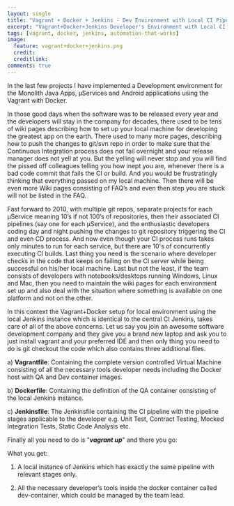 ```yaml
---
layout: single
title: "Vagrant + Docker + Jenkins - Dev Environment with Local CI Pipeline"
excerpt: "Vagrant+Docker+Jenkins Developer's Environment with Local CI Pipeline"
tags: [vagrant, docker, jenkins, automation-that-works]
image:
  feature: vagrant+docker+jenkins.png
  credit:
  creditlink: 
comments: true
---
```


In the last few projects I have implemented a Development environment for the Monolith Java Apps, µServices and Android applications using the Vagrant with Docker.

In those good days when the software was to be released every year and the developers will stay in the company for decades, there used to be tens of wiki pages describing how to set up your local machine for developing the greatest app on the earth. There used to many more pages, describing how to push the changes to git/svn repo in order to make sure that the Continuous Integration process does not fail overnight and your release manager does not yell at you. But the yelling will never stop and you will find the pissed off colleagues telling you how inept you are, whenever there is a bad code commit that fails the CI or build. And you would be frustratingly thinking that everything passed on my local machine. Then there will be even more Wiki pages consisting of FAQ’s and even then step you are stuck will not be listed in the FAQ.

Fast forward to 2010, with multiple git repos, separate projects for each µService meaning 10’s if not 100’s of repositories, then their associated CI pipelines (say one for each µService), and the enthusiastic developers coding day and night pushing the changes to git repository triggering the CI and even CD process. And now even though your CI process runs takes only minutes to run for each service, but there are 10's of concurrently executing CI builds. Last thing you need is the scenario where developer checks in the code that keeps on failing on the CI server while being successful on his/her local machine.
Last but not the least, if the team consists of developers with notebooks/desktops running Windows, Linux and Mac, then you need to maintain the wiki pages for each environment set up and also deal with the situation where something is available on one platform and not on the other.

In this context the Vagrant+Docker setup for local environment using the local Jenkins instance which is identical to the central CI Jenkins, takes care of all of the above concerns. Let us say you join an awesome software development company and they give you a brand new laptop and ask you to just install vagrant and your preferred IDE and then only thing you need to do is git checkout the code which also contains three additional files.

a) **Vagrantfile**: Containing the complete version controlled Virtual Machine consisting of all the necessary tools developer needs including the Docker host with QA and Dev container images. 

b) **Dockerfile**: Containing the definition of the QA container consisting of the local Jenkins instance.

c) **Jenkinsfile**: The Jenkinsfile containing the CI pipeline with the pipeline stages applicable to the developer e.g. Unit Test, Contract Testing, Mocked Integration Tests, Static Code Analysis etc.

Finally all you need to do is "_**vagrant up**_" and there you go:

What you get:

1. A local instance of Jenkins which has exactly the same pipeline with relevant stages only.

2. All the necessary developer’s tools inside the docker container called dev-container, which could be managed by the team lead.


